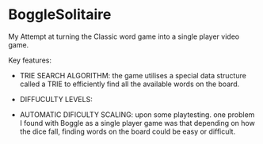 # BoggleSolitaire
My Attempt at turning the Classic word game into a single player video game.

Key features:

 - TRIE SEARCH ALGORITHM:  the game utilises a special data structure called a TRIE to efficiently find all the available words on the board. 
 
 - DIFFUCULTY LEVELS:  
 
 - AUTOMATIC DIFICULTY SCALING: upon some playtesting. one problem I found with Boggle as a single player game was that depending on how the dice fall, finding words on the board could be easy or difficult.
